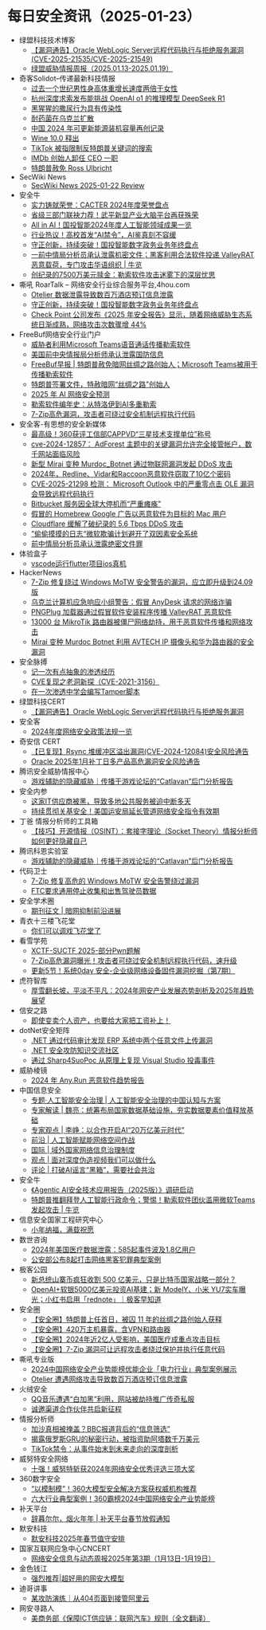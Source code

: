 # 每日安全资讯（2025-01-23）

- 绿盟科技技术博客
  - [【漏洞通告】Oracle WebLogic Server远程代码执行与拒绝服务漏洞(CVE-2025-21535/CVE-2025-21549)](https://blog.nsfocus.net/cve-20cve-2025-21535-cve-2025-21549/)
  - [绿盟威胁情报周报（2025.01.13-2025.01.19）](https://blog.nsfocus.net/2025-01-13-2025-01-19/)
- 奇客Solidot–传递最新科技情报
  - [过去一个世纪男性身高体重增长速度两倍于女性](https://www.solidot.org/story?sid=80399)
  - [杭州深度求索发布能挑战 OpenAI o1 的推理模型 DeepSeek R1](https://www.solidot.org/story?sid=80398)
  - [黑猩猩的撒尿行为具有传染性](https://www.solidot.org/story?sid=80397)
  - [耐药菌在乌克兰扩散](https://www.solidot.org/story?sid=80396)
  - [中国 2024 年可更新能源装机容量再创记录](https://www.solidot.org/story?sid=80395)
  - [Wine 10.0 释出](https://www.solidot.org/story?sid=80394)
  - [TikTok 被指限制反特朗普关键词的搜索](https://www.solidot.org/story?sid=80393)
  - [IMDb 创始人卸任 CEO 一职](https://www.solidot.org/story?sid=80392)
  - [特朗普赦免 Ross Ulbricht](https://www.solidot.org/story?sid=80391)
- SecWiki News
  - [SecWiki News 2025-01-22 Review](http://www.sec-wiki.com/?2025-01-22)
- 安全牛
  - [实力铸就荣誉：CACTER 2024年度荣誉盘点](https://www.aqniu.com/vendor/108084.html)
  - [省级三部门联袂力荐！武平新显产业大脑平台再获殊荣](https://www.aqniu.com/vendor/108055.html)
  - [All in AI！国投智能2024年度人工智能领域成果一览](https://www.aqniu.com/vendor/108054.html)
  - [行业热议！高校首发“AI禁令”，AI鉴真刻不容缓](https://www.aqniu.com/vendor/108053.html)
  - [守正创新，持续突破！国投智能数字政务业务年终盘点](https://www.aqniu.com/vendor/108056.html)
  - [一前中情局分析员承认泄露机密文件；黑客利用合法软件投递 ValleyRAT 恶意载荷，专门攻击华语组织 | 牛览](https://www.aqniu.com/homenews/108048.html)
  - [创纪录的7500万美元赎金：勒索软件攻击迷雾下的深层忧思](https://www.aqniu.com/homenews/108047.html)
- 嘶吼 RoarTalk – 网络安全行业综合服务平台,4hou.com
  - [Otelier 数据泄露导致数百万酒店预订信息泄露](https://www.4hou.com/posts/kgjv)
  - [守正创新，持续突破！国投智能数字政务业务年终盘点](https://www.4hou.com/posts/mk03)
  - [Check Point 公司发布《2025 年安全报告》显示，随着网络威胁生态系统日渐成熟，网络攻击次数骤增 44%](https://www.4hou.com/posts/gyDj)
- FreeBuf网络安全行业门户
  - [威胁者利用Microsoft Teams语音通话传播勒索软件](https://www.freebuf.com/news/420574.html)
  - [美国前中央情报局分析师承认泄露国防信息](https://www.freebuf.com/news/420570.html)
  - [FreeBuf早报 | 特朗普赦免暗网丝绸之路创始人；Microsoft Teams被用于传播勒索软件](https://www.freebuf.com/news/420528.html)
  - [特朗普签署文件，特赦暗网“丝绸之路”创始人](https://www.freebuf.com/news/420526.html)
  - [2025 年 AI 网络安全预测](https://www.freebuf.com/news/420517.html)
  - [勒索软件编年史：从特洛伊到AI多重勒索](https://www.freebuf.com/articles/neopoints/420510.html)
  - [7-Zip高危漏洞，攻击者可绕过安全机制远程执行代码](https://www.freebuf.com/news/420514.html)
- 安全客-有思想的安全新媒体
  - [最高级！360获评工信部CAPPVD“三星技术支撑单位”称号](https://www.anquanke.com/post/id/303728)
  - [cve-2024-12857： AdForest 主题中的关键漏洞允许完全接管帐户，数千网站面临风险](https://www.anquanke.com/post/id/303725)
  - [新型 Mirai 变种 Murdoc_Botnet 通过物联网漏洞发起 DDoS 攻击](https://www.anquanke.com/post/id/303722)
  - [2024年，Redline、Vidar和Raccoon恶意软件窃取了10亿个密码](https://www.anquanke.com/post/id/303719)
  - [CVE-2025-21298 检测： Microsoft Outlook 中的严重零点击 OLE 漏洞会导致远程代码执行](https://www.anquanke.com/post/id/303716)
  - [Bitbucket 服务因全球大停机而“严重瘫痪”](https://www.anquanke.com/post/id/303713)
  - [假冒的 Homebrew Google 广告以恶意软件为目标的 Mac 用户](https://www.anquanke.com/post/id/303710)
  - [Cloudflare 缓解了破纪录的 5.6 Tbps DDoS 攻击](https://www.anquanke.com/post/id/303707)
  - [”偷偷摸摸的日志“微软欺骗计划避开了双因素安全系统](https://www.anquanke.com/post/id/303704)
  - [前中情局分析员承认泄露绝密文件罪](https://www.anquanke.com/post/id/303701)
- 体验盒子
  - [vscode运行flutter项目ios真机](https://www.uedbox.com/post/119313/)
- HackerNews
  - [7-Zip 修复绕过 Windows MoTW 安全警告的漏洞，应立即升级到24.09版](https://hackernews.cc/archives/57033)
  - [乌克兰计算机应急响应小组警告：假冒 AnyDesk 请求的网络诈骗](https://hackernews.cc/archives/57031)
  - [PNGPlug 加载器通过假冒软件安装程序传播 ValleyRAT 恶意软件](https://hackernews.cc/archives/57029)
  - [13000 台 MikroTik 路由器被僵尸网络劫持，用于恶意软件传播和网络攻击](https://hackernews.cc/archives/57027)
  - [Mirai 变种 Murdoc Botnet 利用 AVTECH IP 摄像头和华为路由器的安全漏洞](https://hackernews.cc/archives/57025)
- 安全脉搏
  - [记一次有点抽象的渗透经历](https://www.secpulse.com/archives/205044.html)
  - [CVE复现之老洞新探（CVE-2021-3156）](https://www.secpulse.com/archives/205000.html)
  - [在一次渗透中学会编写Tamper脚本](https://www.secpulse.com/archives/205058.html)
- 绿盟科技CERT
  - [【漏洞通告】Oracle WebLogic Server远程代码执行与拒绝服务漏洞](https://mp.weixin.qq.com/s?__biz=Mzk0MjE3ODkxNg==&mid=2247488946&idx=1&sn=64c5620996cc0710ef9e2507f0fc0365&chksm=c2c642b9f5b1cbaf3667d5aae3b668b4e34e0cd89d95893a59c258488748706a1a17b3cd727e&scene=58&subscene=0#rd)
- 安全客
  - [2024年度网络安全政策法规一览](https://mp.weixin.qq.com/s?__biz=MzA5ODA0NDE2MA==&mid=2649787787&idx=1&sn=ee8ea4a11f904302c035eb5170b8891e&chksm=8893bde4bfe434f22e9aa593b236330470621bd35552bc2eb979cb1eb05d055b87e7de1f8bde&scene=58&subscene=0#rd)
- 奇安信 CERT
  - [【已复现】Rsync 堆缓冲区溢出漏洞(CVE-2024-12084)安全风险通告](https://mp.weixin.qq.com/s?__biz=MzU5NDgxODU1MQ==&mid=2247502951&idx=1&sn=09d5b62b3cc3e71fec3a8595f18318a2&chksm=fe79e8ffc90e61e905225d9918798d40f77be91e0a5961c95f1ab8235b4d42623eb0ecca28ad&scene=58&subscene=0#rd)
  - [Oracle 2025年1月补丁日多产品高危漏洞安全风险通告](https://mp.weixin.qq.com/s?__biz=MzU5NDgxODU1MQ==&mid=2247502951&idx=2&sn=21655dd26fe10def4a6c6546fdf240d4&chksm=fe79e8ffc90e61e9fd1b2697f079954e6002507bd3d9fe45bf9331fc3c21481d0b14887ce263&scene=58&subscene=0#rd)
- 腾讯安全威胁情报中心
  - [游戏辅助的隐藏威胁｜传播于游戏论坛的“Catlavan”后门分析报告](https://mp.weixin.qq.com/s?__biz=MzI5ODk3OTM1Ng==&mid=2247510023&idx=1&sn=190730a6182da1469a76c29ec479ae13&chksm=ec9f7174dbe8f86290b0ced6fb6032de62bf76e90dabb9f7bbcb0f264b0d177e146f5c205169&scene=58&subscene=0#rd)
- 安全内参
  - [这家IT供应商被黑，导致多地公共服务被迫中断多天](https://mp.weixin.qq.com/s?__biz=MzI4NDY2MDMwMw==&mid=2247513561&idx=1&sn=2796a6ba28137e2416855e83c1d45e5f&chksm=ebfaf2f9dc8d7bef4177fa9314612f542e0997c62ce65bd62a7a54182dfee525e14ce8e1aa10&scene=58&subscene=0#rd)
  - [持续贯彻关基安全！美国运安局延长管道网络安全指令有效期](https://mp.weixin.qq.com/s?__biz=MzI4NDY2MDMwMw==&mid=2247513561&idx=2&sn=815ef59fe9fe66e6e8be342a53433267&chksm=ebfaf2f9dc8d7befc4b6c6c02e08010a0431501f361b43e8f5d4bfc2c386251fdb1bd8623e09&scene=58&subscene=0#rd)
- 丁爸 情报分析师的工具箱
  - [【技巧】开源情报（OSINT）：套接字理论（Socket Theory）情报分析师如何更好隐藏自己](https://mp.weixin.qq.com/s?__biz=MzI2MTE0NTE3Mw==&mid=2651148647&idx=1&sn=4df1f367b82341e8c092ea12a7dec4c8&chksm=f1af265dc6d8af4b44f8d605298e979248080faba260608e5337d953231ea561f4d414f69a65&scene=58&subscene=0#rd)
- 腾讯科恩实验室
  - [游戏辅助的隐藏威胁｜传播于游戏论坛的“Catlavan”后门分析报告](https://mp.weixin.qq.com/s?__biz=MzU1MjgwNzc4Ng==&mid=2247512659&idx=1&sn=ca99588eed415d2fdbdd87c4e666b662&chksm=fbfe8e56cc89074039ffcc9bb0544c3f4285b0fb28a480034307d88019f5b1fa8e610a5e494e&scene=58&subscene=0#rd)
- 代码卫士
  - [7-Zip 修复高危的 Windows MoTW 安全告警绕过漏洞](https://mp.weixin.qq.com/s?__biz=MzI2NTg4OTc5Nw==&mid=2247522153&idx=1&sn=b0d2973a6eb87e554fb62b7ddfa10dfb&chksm=ea94a603dde32f1580de59ef6a2b8fb600c6cbb237024a672b5a02660c7fc1f7184f617fce4c&scene=58&subscene=0#rd)
  - [FTC要求通用停止收集和出售驾驶员数据](https://mp.weixin.qq.com/s?__biz=MzI2NTg4OTc5Nw==&mid=2247522153&idx=2&sn=2d3b81592eb7e14fd1f16c714fa4e016&chksm=ea94a603dde32f154142371d59146a916e8ef1fa49b42310d2eb5bfe8ad83bb64ef5d322ff3e&scene=58&subscene=0#rd)
- 安全学术圈
  - [期刊征文 | 暗网抑制前沿进展](https://mp.weixin.qq.com/s?__biz=MzU5MTM5MTQ2MA==&mid=2247491610&idx=1&sn=8b6c9caf92435cbd9b76b77686619972&chksm=fe2d1f91c95a9687a5251b386c368783346127d6aa161b3035246676e5d21f1ba3e728035993&scene=58&subscene=0#rd)
- 青衣十三楼飞花堂
  - [你们可以调戏飞花堂了](https://mp.weixin.qq.com/s?__biz=MzUzMjQyMDE3Ng==&mid=2247487930&idx=1&sn=061cb565fbd0b5f0a5d754835656e58f&chksm=fab2d285cdc55b93453c5c4517e23599a8527cb0315540799c22c5ada2b5e5ba6d03d7da885e&scene=58&subscene=0#rd)
- 看雪学苑
  - [XCTF-SUCTF 2025-部分Pwn题解](https://mp.weixin.qq.com/s?__biz=MjM5NTc2MDYxMw==&mid=2458589076&idx=1&sn=a4d861f2130373f4a922c1529d1fba78&chksm=b18c271e86fbae08ca00e3c9447214607f5d2bfc89d8578c33474f3e72602833a386405c44e4&scene=58&subscene=0#rd)
  - [7-Zip高危漏洞曝光！攻击者可绕过安全机制远程执行代码，速升级](https://mp.weixin.qq.com/s?__biz=MjM5NTc2MDYxMw==&mid=2458589076&idx=2&sn=d0f764edebe291ce5b96f036fabe1a56&chksm=b18c271e86fbae08b860c61d822fe9c14f3216204f7890876285cf7d58d7086a9d18b2c2002e&scene=58&subscene=0#rd)
  - [更新5节！系统0day 安全-企业级网络设备固件漏洞挖掘（第7期）](https://mp.weixin.qq.com/s?__biz=MjM5NTc2MDYxMw==&mid=2458589076&idx=3&sn=07bb4636837dcc2fbabded998321ad6e&chksm=b18c271e86fbae086f08a8628ae493c5626bf7b7941dbf05b7856553b1bd2011fe2f5765c6b1&scene=58&subscene=0#rd)
- 虎符智库
  - [厚雪翻长坡，平淡不平凡：2024年网安产业发展态势剖析及2025年趋势展望](https://mp.weixin.qq.com/s?__biz=MzIwNjYwMTMyNQ==&mid=2247492937&idx=1&sn=eac85a2e8d53918cee8a65c4ad935830&chksm=971d884ba06a015d1c88f5e338ffa29adba7552fcc1c63dd404cbab21a6a508226f88500bf16&scene=58&subscene=0#rd)
- 信安之路
  - [即使变卖个人资产，也要给大家把工资补上！](https://mp.weixin.qq.com/s?__biz=MzI5MDQ2NjExOQ==&mid=2247499756&idx=1&sn=18d3cb30c32fc3d1c30f8f3e453e08a4&chksm=ec1dcfc4db6a46d24a59b9f5b73d6883c46b004ca97f3e0a2819a832775f00a0690175e9ef33&scene=58&subscene=0#rd)
- dotNet安全矩阵
  - [.NET 通过代码审计发现 ERP 系统中两个任意文件上传漏洞](https://mp.weixin.qq.com/s?__biz=MzUyOTc3NTQ5MA==&mid=2247498371&idx=1&sn=d7e51b293b5afd36bf501f82d547e678&chksm=fa59546ecd2edd789772877b71ddaf889a171c0baebaed5bc5d84e1dc59ec80a6efff9da250e&scene=58&subscene=0#rd)
  - [.NET 安全攻防知识交流社区](https://mp.weixin.qq.com/s?__biz=MzUyOTc3NTQ5MA==&mid=2247498371&idx=2&sn=cbf2bdba768768419faf4c4791dd2c1b&chksm=fa59546ecd2edd78ca9bfcbd53bc87340dd852aad612de53fa03fd221f56cf441ed2ed07d75c&scene=58&subscene=0#rd)
  - [通过 Sharp4SuoPoc 从原理上复现  Visual Studio 投毒事件](https://mp.weixin.qq.com/s?__biz=MzUyOTc3NTQ5MA==&mid=2247498371&idx=3&sn=81f6211052fdbd84bfa5f5b833c14bea&chksm=fa59546ecd2edd78667ab8745d36715a39fb789abb78742e20b611f6645859db72e35cbd719d&scene=58&subscene=0#rd)
- 威胁棱镜
  - [2024 年 Any.Run 恶意软件趋势报告](https://mp.weixin.qq.com/s?__biz=MzkyMzE5ODExNQ==&mid=2247487612&idx=1&sn=09a327bfbe389a1f868570bafd81d159&chksm=c1e9e7b0f69e6ea6aee11492fcd298ab2ea9cbba8c8dde6f81fa56d6591a6932ed53c6fadcab&scene=58&subscene=0#rd)
- 中国信息安全
  - [专题·人工智能安全治理 | 人工智能安全治理的中国认知与方案](https://mp.weixin.qq.com/s?__biz=MzA5MzE5MDAzOA==&mid=2664235367&idx=1&sn=297855efd370925c872f5757635232be&chksm=8b58039ebc2f8a88688e473f6a44b4c239be99a0ba5386a09e21cf1d002e5dcdd7e2325f74a9&scene=58&subscene=0#rd)
  - [专家解读 | 魏亮：统筹布局国家数据基础设施，夯实数据要素价值释放基础](https://mp.weixin.qq.com/s?__biz=MzA5MzE5MDAzOA==&mid=2664235367&idx=2&sn=25380b016bd022eb3f12db20a0ccfc4e&chksm=8b58039ebc2f8a8869cac9ab3b937000109e1bc8586b3a96741dec89798acb3e5f9040f94935&scene=58&subscene=0#rd)
  - [专家观点 | 李峥：以合作开启AI“20万亿美元时代”](https://mp.weixin.qq.com/s?__biz=MzA5MzE5MDAzOA==&mid=2664235367&idx=3&sn=3d746ccbf7a383c1aedc7863ea48df60&chksm=8b58039ebc2f8a880d7e7215965672500409cf64649cd90b5c34904471aa388bcb73103ba0f7&scene=58&subscene=0#rd)
  - [前沿 | 人工智能赋能网络空间作战](https://mp.weixin.qq.com/s?__biz=MzA5MzE5MDAzOA==&mid=2664235367&idx=4&sn=c17951f71c4e1d4580510b7ec0275644&chksm=8b58039ebc2f8a88b47c7a35f7dc8a087f071e32ef0532f12bf4124a44b87ca50bad5d909c41&scene=58&subscene=0#rd)
  - [国际 | 域外国家网络信息治理制度](https://mp.weixin.qq.com/s?__biz=MzA5MzE5MDAzOA==&mid=2664235367&idx=5&sn=6ddc0df87190ccc4b866a5a488ce4fb3&chksm=8b58039ebc2f8a8896afda5e765776e17020efd79d33c784f1366c5562fad84ffa2dff0a63cd&scene=58&subscene=0#rd)
  - [观点 | 面对深度伪造视频我们可以做什么](https://mp.weixin.qq.com/s?__biz=MzA5MzE5MDAzOA==&mid=2664235367&idx=6&sn=1ed425e7056807c6c44ddd42f4cb1512&chksm=8b58039ebc2f8a884bcb07c456537203d4b50492e19be7158c46536ddef4697201d18a32a6b9&scene=58&subscene=0#rd)
  - [评论 | 打破AI谣言“黑箱”，需要社会共治](https://mp.weixin.qq.com/s?__biz=MzA5MzE5MDAzOA==&mid=2664235367&idx=7&sn=2cb7b1348c0399a07373f5b5204e5aff&chksm=8b58039ebc2f8a88d98241c6473a4a5e4f8e0c55edc0ed31581cd87507a5b76f11dd3cadae3c&scene=58&subscene=0#rd)
- 安全牛
  - [《Agentic AI安全技术应用报告（2025版）》调研启动](https://mp.weixin.qq.com/s?__biz=MjM5Njc3NjM4MA==&mid=2651134812&idx=1&sn=560db2a85bcb9df872bc7c83e28d37e0&chksm=bd15ab8f8a6222990be11fb64472a9f9dbdfe32284261408fe230c6c72b2425eabc90345f991&scene=58&subscene=0#rd)
  - [特朗普推翻拜登人工智能行政命令；警惕！勒索软件团伙滥用微软Teams发起攻击 | 牛览](https://mp.weixin.qq.com/s?__biz=MjM5Njc3NjM4MA==&mid=2651134812&idx=2&sn=1644fdd615891c190020e26e48734279&chksm=bd15ab8f8a62229945c2a446ad5f94a740189be7bde929cd002d7b0d2cf230da898fbb608135&scene=58&subscene=0#rd)
- 信息安全国家工程研究中心
  - [小年纳福，满载祝愿](https://mp.weixin.qq.com/s?__biz=MzU5OTQ0NzY3Ng==&mid=2247498734&idx=1&sn=2d5de0a8283c56deb2559e0af561e376&chksm=feb67afdc9c1f3eb9c541f85173a09a82542709c15edcc23d9d2c392cfb951aaa72acb7894a7&scene=58&subscene=0#rd)
- 数世咨询
  - [2024年美国医疗数据泄露：585起事件波及1.8亿用户](https://mp.weixin.qq.com/s?__biz=MzkxNzA3MTgyNg==&mid=2247534927&idx=1&sn=27a17db142bc885941f8e7cdff24512c&chksm=c1443bf2f633b2e463df61b01cdb06d125f74e36e30588da3656a4be570526cab7b66dfe24ae&scene=58&subscene=0#rd)
  - [公安部公布8起打击网络黑客犯罪典型案例](https://mp.weixin.qq.com/s?__biz=MzkxNzA3MTgyNg==&mid=2247534927&idx=2&sn=2b32138cf1f6349d72f172a77aa0dd8e&chksm=c1443bf2f633b2e41762afc5662ff5168a1a405414ad7663b499af40bda5558d801e98db35a9&scene=58&subscene=0#rd)
- 极客公园
  - [新总统山寨币疯狂收割 500 亿美元，只是比特币国家战略一部分？](https://mp.weixin.qq.com/s?__biz=MTMwNDMwODQ0MQ==&mid=2653072613&idx=1&sn=cb3a3b24855c3b969f4d586c72218f00&chksm=7e57d15349205845d2da4c3b22b0b9fadb97006921d79a96e31455c143851c835443f9164077&scene=58&subscene=0#rd)
  - [OpenAI+软银5000亿美元投资AI基建；新 ModelY、小米 YU7实车曝光；小红书启用「rednote」｜极客早知道](https://mp.weixin.qq.com/s?__biz=MTMwNDMwODQ0MQ==&mid=2653072586&idx=1&sn=01f46944418d1ed105a097f841268626&chksm=7e57d17c4920586a12299e2a2473709a61c4b7d1d33e4885d4963adcc8b3f020d715bdcf93c8&scene=58&subscene=0#rd)
- 安全圈
  - [【安全圈】特朗普上任首日，被囚 11 年的丝绸之路创始人获释](https://mp.weixin.qq.com/s?__biz=MzIzMzE4NDU1OQ==&mid=2652067553&idx=1&sn=bad8f735186597a7ef0a02f03be5d6e4&chksm=f36e7aa1c419f3b781ca98c7976cd5a7773de11683684d499d776e2d152beb4b6d086497c9b5&scene=58&subscene=0#rd)
  - [【安全圈】420万主机暴露，含VPN和路由器](https://mp.weixin.qq.com/s?__biz=MzIzMzE4NDU1OQ==&mid=2652067553&idx=2&sn=ce83805d756cb11a77b84cb9413465be&chksm=f36e7aa1c419f3b73ed660099b42c7414eb3133abb1020174807cc6d27124906b801371b772d&scene=58&subscene=0#rd)
  - [【安全圈】2024年近2亿人受影响，美国医疗成重点攻击目标](https://mp.weixin.qq.com/s?__biz=MzIzMzE4NDU1OQ==&mid=2652067553&idx=3&sn=126c3fc5cb7d6a7dc18e3e9a213e8170&chksm=f36e7aa1c419f3b73f5070ef02018ac480c01ce4abcf00f26ead2c9550281e5931adb0e75eec&scene=58&subscene=0#rd)
  - [【安全圈】7-Zip 漏洞可让远程攻击者绕过保护并执行任意代码](https://mp.weixin.qq.com/s?__biz=MzIzMzE4NDU1OQ==&mid=2652067553&idx=4&sn=2c06e2c2a5011eb86894033a1e6c41fc&chksm=f36e7aa1c419f3b7663e1033a2b71bafbadf19c12ebb839d8cc5c2a954da81be8f83c2a04925&scene=58&subscene=0#rd)
- 嘶吼专业版
  - [2024中国网络安全产业势能榜优能企业「电力行业」典型案例展示](https://mp.weixin.qq.com/s?__biz=MzI0MDY1MDU4MQ==&mid=2247580933&idx=1&sn=200f586bf5e6ebc5b131de6824aa91ce&chksm=e9146d3fde63e429d8233882c021aca40e581dd642e4fb6699b9d5e926f90a92500d920177dd&scene=58&subscene=0#rd)
  - [Otelier 遭遇网络攻击导致数百万酒店预订信息泄露](https://mp.weixin.qq.com/s?__biz=MzI0MDY1MDU4MQ==&mid=2247580933&idx=2&sn=0a59602d0f6ce921931618ecc83d85d6&chksm=e9146d3fde63e4290f78a380c4fe948178ab82a46e7ba25bb0f7b2a8e6881c6c448b52c28a91&scene=58&subscene=0#rd)
- 火绒安全
  - [QQ音乐遭遇“白加黑”利用，网站被劫持推广传奇私服](https://mp.weixin.qq.com/s?__biz=MzI3NjYzMDM1Mg==&mid=2247521743&idx=1&sn=7d0d609cffb045d031bdba1a74baee80&chksm=eb704bf0dc07c2e6f4ce1baf70c50eae31af800684d54c7bb88be8c67e11cdd0d9cef32321a1&scene=58&subscene=0#rd)
  - [诚邀渠道合作伙伴共启新征程](https://mp.weixin.qq.com/s?__biz=MzI3NjYzMDM1Mg==&mid=2247521743&idx=2&sn=c4bb1454856772f63647451003483a12&chksm=eb704bf0dc07c2e6695c9ab8933305dc28c4873fdd7326e88f3d667e611aadc0c77505fa29e3&scene=58&subscene=0#rd)
- 情报分析师
  - [加沙真相被掩盖？BBC报道背后的“信息筛选”](https://mp.weixin.qq.com/s?__biz=MzA3Mjc1MTkwOA==&mid=2650559158&idx=1&sn=6312581755ed3402c281e8b588aed0a5&chksm=87117cfdb066f5eb6185844e09e4da7ee5a256338379f42723a5bb295394a5eabd6bd525c664&scene=58&subscene=0#rd)
  - [揭露俄罗斯GRU的秘密行动，被指资助阿塔数千万美元](https://mp.weixin.qq.com/s?__biz=MzA3Mjc1MTkwOA==&mid=2650559158&idx=2&sn=04237d391e688d8663478dec1917a891&chksm=87117cfdb066f5eb62c527d68166b9e7581ef040a0bb3f72b651e477165fb4e85671f8d4eb56&scene=58&subscene=0#rd)
  - [TikTok禁令：从事件始末到未来走向的深度剖析](https://mp.weixin.qq.com/s?__biz=MzA3Mjc1MTkwOA==&mid=2650559158&idx=3&sn=330b69e1e87d2e662ee62ac84a2df529&chksm=87117cfdb066f5ebcc303b472a145a703011592673d932403cee104f36e1641206f07c3eba87&scene=58&subscene=0#rd)
- 威努特安全网络
  - [十强！威努特斩获2024年网络安全优秀评选三项大奖](https://mp.weixin.qq.com/s?__biz=MzAwNTgyODU3NQ==&mid=2651130654&idx=1&sn=72ece0485d56a8dbc791b20108f0943c&chksm=80e711aeb79098b8a34f63daf9b2d40b35e548f4fb03e44e4e22727512c1edaf44485a832523&scene=58&subscene=0#rd)
- 360数字安全
  - [“以模制模”！360大模型安全解决方案获权威机构推荐](https://mp.weixin.qq.com/s?__biz=MzA4MTg0MDQ4Nw==&mid=2247579180&idx=1&sn=9c7924d356a6e97806314b7890ec70d4&chksm=9f8d2624a8faaf320e482da401f346c27512c8d91786d43e0dffb1009c7ebbe4c0274b1fcc5e&scene=58&subscene=0#rd)
  - [六大行业典型案例！360霸榜2024中国网络安全产业势能榜](https://mp.weixin.qq.com/s?__biz=MzA4MTg0MDQ4Nw==&mid=2247579180&idx=2&sn=9620c63a3e0e81ef64b85953dda3a2d7&chksm=9f8d2624a8faaf322a4f0e24696a63b8d7a266a0ec61b3612dc8b22a492bc005b327a0400fd7&scene=58&subscene=0#rd)
- 补天平台
  - [辞暮尔尔，烟火年年 | 补天平台春节放假通知](https://mp.weixin.qq.com/s?__biz=MzI2NzY5MDI3NQ==&mid=2247507336&idx=1&sn=8d6c060a3c6485878ea8c3f08e2d93b5&chksm=eaf995c4dd8e1cd240f87a81e954cd8badfa1ee7bc6b8880f5c8f0755698a4140faa0ccf103e&scene=58&subscene=0#rd)
- 默安科技
  - [默安科技2025年春节值守安排](https://mp.weixin.qq.com/s?__biz=MzIzODQxMjM2NQ==&mid=2247500248&idx=1&sn=f1957f05b1fb0ede1aed87f4c0603dad&chksm=e93b36fade4cbfec2e3df9f97123506b4d13e096ac812e8ba98db9b2fcbc04073fb7839a847c&scene=58&subscene=0#rd)
- 国家互联网应急中心CNCERT
  - [网络安全信息与动态周报2025年第3期（1月13日-1月19日）](https://mp.weixin.qq.com/s?__biz=MzIwNDk0MDgxMw==&mid=2247499624&idx=1&sn=8064268553ca5916417015861fb3acd9&chksm=973acc0aa04d451cff471b69b6ae264370dfad346c96825845c4c4e2b621762d5af60277379b&scene=58&subscene=0#rd)
- 金色钱江
  - [强烈推荐|超好用的网安大模型](https://mp.weixin.qq.com/s?__biz=Mzg5NTY3NTMxMQ==&mid=2247484536&idx=1&sn=b056b6036c8dc99ff081f004dc23caff&chksm=c00dfab8f77a73ae69a6f5fcbd04b2f1125e7b47f709e585a3d534caac709e62470646fc8876&scene=58&subscene=0#rd)
- 迪哥讲事
  - [某攻防演练｜从404页面到接管阿里云](https://mp.weixin.qq.com/s?__biz=MzIzMTIzNTM0MA==&mid=2247496928&idx=1&sn=871a0d0002a589ed9b98ae6ed97158f9&chksm=e8a5fe83dfd27795744d51346215bef2df4e6387a31ad6a46cc7cb07b0d3a71b274a5f895b82&scene=58&subscene=0#rd)
- 网安寻路人
  - [美商务部《保障ICT供应链：联网汽车》规则（全文翻译）](https://mp.weixin.qq.com/s?__biz=MzIxODM0NDU4MQ==&mid=2247506068&idx=1&sn=c5502bc907a76a432d06dd4e9098d0ad&chksm=97e9657ea09eec68b79604df8d37e514ee417e337a622644f90cec47ae5279e4ff5696c56c0d&scene=58&subscene=0#rd)
